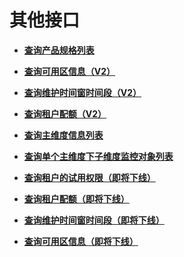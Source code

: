 # 其他接口<a name="ZH-CN_TOPIC_0166889596"></a>

-   **[查询产品规格列表](查询产品规格列表.md)**  

-   **[查询可用区信息（V2）](查询可用区信息（V2）.md)**  

-   **[查询维护时间窗时间段（V2）](查询维护时间窗时间段（V2）.md)**  

-   **[查询租户配额（V2）](查询租户配额（V2）.md)**  

-   **[查询主维度信息列表](查询主维度信息列表.md)**  

-   **[查询单个主维度下子维度监控对象列表](查询单个主维度下子维度监控对象列表.md)**  

-   **[查询租户的试用权限（即将下线）](查询租户的试用权限（即将下线）.md)**  

-   **[查询租户配额（即将下线）](查询租户配额（即将下线）.md)**  

-   **[查询维护时间窗时间段（即将下线）](查询维护时间窗时间段（即将下线）.md)**  

-   **[查询可用区信息（即将下线）](查询可用区信息（即将下线）.md)**  


